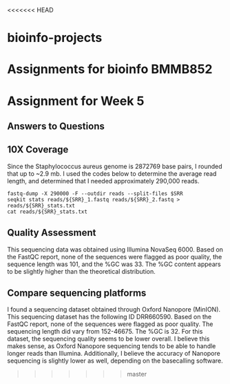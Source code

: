<<<<<<< HEAD
# bioinfo-projects
Assignments for bioinfo BMMB852
=======
# Assignment for Week 5

## Answers to Questions

## 10X Coverage

Since the Staphylococcus aureus genome is 2872769 base pairs, I rounded that up to ~2.9 mb. I used the codes below to determine the average read length, and determined that I needed approximately 290,000 reads.

    fastq-dump -X 290000 -F --outdir reads --split-files $SRR
    seqkit stats reads/${SRR}_1.fastq reads/${SRR}_2.fastq > reads/${SRR}_stats.txt
    cat reads/${SRR}_stats.txt

## Quality Assessment 

This sequencing data was obtained using Illumina NovaSeq 6000. Based on the FastQC report, none of the sequences were flagged as poor quality, the sequence length was 101, and the %GC was 33. The %GC content appears to be slightly higher than the theoretical distribution. 

## Compare sequencing platforms

I found a sequencing dataset obtained through Oxford Nanopore (MinION). This sequencing dataset has the following ID DRR660590. Based on the FastQC report, none of the sequences were flagged as poor quality. The sequencing length did vary from 152-46675. The %GC is 32. For this dataset, the sequencing quality seems to be lower overall. I believe this makes sense, as Oxford Nanopore sequencing tends to be able to handle longer reads than Illumina. Additionally, I believe the accuracy of Nanopore sequencing is slightly lower as well, depending on the basecalling software.





>>>>>>> master
